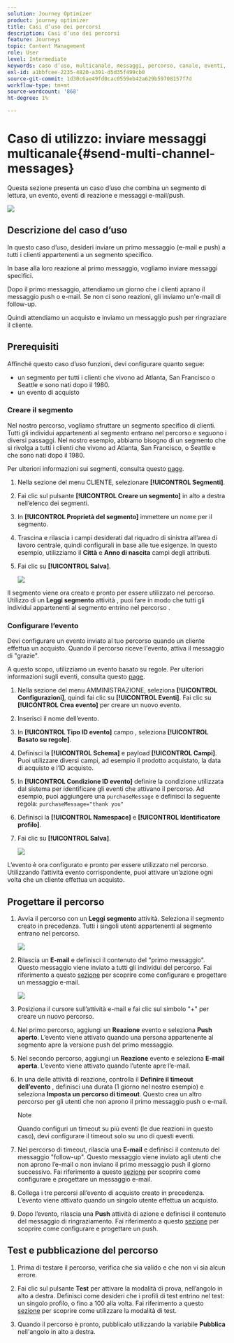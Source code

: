 ```yaml
---
solution: Journey Optimizer
product: journey optimizer
title: Casi d’uso dei percorsi
description: Casi d’uso dei percorsi
feature: Journeys
topic: Content Management
role: User
level: Intermediate
keywords: caso d’uso, multicanale, messaggi, percorso, canale, eventi, push
exl-id: a1bbfcee-2235-4820-a391-d5d35f499cb0
source-git-commit: 1d30c6ae49fd0cac0559eb42a629b59708157f7d
workflow-type: tm+mt
source-wordcount: '868'
ht-degree: 1%

---
```


# Caso di utilizzo: inviare messaggi multicanale{#send-multi-channel-messages}

Questa sezione presenta un caso d’uso che combina un segmento di lettura, un evento, eventi di reazione e messaggi e-mail/push.

![](assets/jo-uc1.png)

## Descrizione del caso d’uso

In questo caso d’uso, desideri inviare un primo messaggio (e-mail e push) a tutti i clienti appartenenti a un segmento specifico.

In base alla loro reazione al primo messaggio, vogliamo inviare messaggi specifici.

Dopo il primo messaggio, attendiamo un giorno che i clienti aprano il messaggio push o e-mail. Se non ci sono reazioni, gli inviamo un&#39;e-mail di follow-up.

Quindi attendiamo un acquisto e inviamo un messaggio push per ringraziare il cliente.

## Prerequisiti

Affinché questo caso d’uso funzioni, devi configurare quanto segue:

* un segmento per tutti i clienti che vivono ad Atlanta, San Francisco o Seattle e sono nati dopo il 1980.
* un evento di acquisto

### Creare il segmento

Nel nostro percorso, vogliamo sfruttare un segmento specifico di clienti. Tutti gli individui appartenenti al segmento entrano nel percorso e seguono i diversi passaggi. Nel nostro esempio, abbiamo bisogno di un segmento che si rivolga a tutti i clienti che vivono ad Atlanta, San Francisco, o Seattle e che sono nati dopo il 1980.

Per ulteriori informazioni sui segmenti, consulta questo [page](../segment/about-segments.md).

1. Nella sezione del menu CLIENTE, selezionare **[!UICONTROL Segmenti]**.

1. Fai clic sul pulsante **[!UICONTROL Creare un segmento]** in alto a destra nell’elenco dei segmenti.

1. In **[!UICONTROL Proprietà del segmento]** immettere un nome per il segmento.

1. Trascina e rilascia i campi desiderati dal riquadro di sinistra all’area di lavoro centrale, quindi configurali in base alle tue esigenze. In questo esempio, utilizziamo il **Città** e **Anno di nascita** campi degli attributi.

1. Fai clic su **[!UICONTROL Salva]**.

   ![](assets/add-attributes.png)

Il segmento viene ora creato e pronto per essere utilizzato nel percorso. Utilizzo di un **Leggi segmento** attività , puoi fare in modo che tutti gli individui appartenenti al segmento entrino nel percorso .

### Configurare l’evento

Devi configurare un evento inviato al tuo percorso quando un cliente effettua un acquisto. Quando il percorso riceve l&#39;evento, attiva il messaggio di &quot;grazie&quot;.

A questo scopo, utilizziamo un evento basato su regole. Per ulteriori informazioni sugli eventi, consulta questo [page](../event/about-events.md).

1. Nella sezione del menu AMMINISTRAZIONE, seleziona **[!UICONTROL Configurazioni]**, quindi fai clic su **[!UICONTROL Eventi]**. Fai clic su **[!UICONTROL Crea evento]** per creare un nuovo evento.

1. Inserisci il nome dell’evento.

1. In **[!UICONTROL Tipo ID evento]** campo , seleziona **[!UICONTROL Basato su regole]**.

1. Definisci la **[!UICONTROL Schema]** e payload **[!UICONTROL Campi]**. Puoi utilizzare diversi campi, ad esempio il prodotto acquistato, la data di acquisto e l’ID acquisto.

1. In **[!UICONTROL Condizione ID evento]** definire la condizione utilizzata dal sistema per identificare gli eventi che attivano il percorso. Ad esempio, puoi aggiungere una `purchaseMessage` e definisci la seguente regola: `purchaseMessage="thank you"`

1. Definisci la **[!UICONTROL Namespace]** e **[!UICONTROL Identificatore profilo]**.

1. Fai clic su **[!UICONTROL Salva]**.

   ![](assets/jo-uc2.png)

L’evento è ora configurato e pronto per essere utilizzato nel percorso. Utilizzando l’attività evento corrispondente, puoi attivare un’azione ogni volta che un cliente effettua un acquisto.

## Progettare il percorso

1. Avvia il percorso con un **Leggi segmento** attività. Seleziona il segmento creato in precedenza. Tutti i singoli utenti appartenenti al segmento entrano nel percorso.

   ![](assets/jo-uc4.png)

1. Rilascia un **E-mail** e definisci il contenuto del &quot;primo messaggio&quot;. Questo messaggio viene inviato a tutti gli individui del percorso. Fai riferimento a questo [sezione](../email/create-email.md) per scoprire come configurare e progettare un messaggio e-mail.

   ![](assets/jo-uc5.png)

1. Posiziona il cursore sull’attività e-mail e fai clic sul simbolo &quot;+&quot; per creare un nuovo percorso.

1. Nel primo percorso, aggiungi un **Reazione** evento e seleziona **Push aperto**. L’evento viene attivato quando una persona appartenente al segmento apre la versione push del primo messaggio.

1. Nel secondo percorso, aggiungi un **Reazione** evento e seleziona **E-mail aperta**. L’evento viene attivato quando l’utente apre l’e-mail.

1. In una delle attività di reazione, controlla il **Definire il timeout dell’evento** , definisci una durata (1 giorno nel nostro esempio) e seleziona **Imposta un percorso di timeout**. Questo crea un altro percorso per gli utenti che non aprono il primo messaggio push o e-mail.

   >[!NOTE]
   >
   >Quando configuri un timeout su più eventi (le due reazioni in questo caso), devi configurare il timeout solo su uno di questi eventi.

1. Nel percorso di timeout, rilascia una **E-mail** e definisci il contenuto del messaggio &quot;follow-up&quot;. Questo messaggio viene inviato agli utenti che non aprono l’e-mail o non inviano il primo messaggio push il giorno successivo. Fai riferimento a questo [sezione](../email/create-email.md) per scoprire come configurare e progettare un messaggio e-mail.

1. Collega i tre percorsi all’evento di acquisto creato in precedenza. L’evento viene attivato quando un singolo utente effettua un acquisto.

1. Dopo l’evento, rilascia una **Push** attività di azione e definisci il contenuto del messaggio di ringraziamento. Fai riferimento a questo [sezione](../push/create-push.md) per scoprire come configurare e progettare un push.

## Test e pubblicazione del percorso

1. Prima di testare il percorso, verifica che sia valido e che non vi sia alcun errore.

1. Fai clic sul pulsante **Test** per attivare la modalità di prova, nell’angolo in alto a destra. Definisci come desideri che i profili di test entrino nel test: un singolo profilo, o fino a 100 alla volta. Fai riferimento a questo [sezione](testing-the-journey.md) per scoprire come utilizzare la modalità di test.

1. Quando il percorso è pronto, pubblicalo utilizzando la variabile **Pubblica** nell&#39;angolo in alto a destra.
